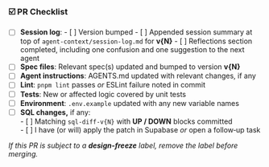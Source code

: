 ### ☑️  PR Checklist

- [ ] **Session log**:
      - [ ] Version bumped
      - [ ] Appended session summary at top of `agent-context/session-log.md` for **v{N}**
      - [ ] Reflections section completed, including one confusion and one suggestion to the next agent
- [ ] **Spec files**: Relevant spec(s) updated and bumped to version **v{N}**
- [ ] **Agent instructions**: AGENTS.md updated with relevant changes, if any
- [ ] **Lint**: `pnpm lint` passes *or* ESLint failure noted in commit
- [ ] **Tests**: New or affected logic covered by unit tests
- [ ] **Environment**: `.env.example` updated with any new variable names
- [ ] **SQL changes,** if any:  
      - [ ] Matching `sql-diff-v{N}` with **UP / DOWN** blocks committed  
      - [ ] I have (or will) apply the patch in Supabase _or_ open a follow‑up task

_If this PR is subject to a **design-freeze** label, remove the label before merging._
